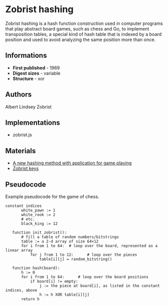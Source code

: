 # Zobrist hashing

Zobrist hashing is a hash function construction used in computer programs that play abstract board games, such as chess and Go, to implement transposition tables, a special kind of hash table that is indexed by a board position and used to avoid analyzing the same position more than once.

## Informations

* __First published__ - 1969
* __Digest sizes__ - variable
* __Structure__ - xor

## Authors

Albert Lindsey Zobrist

## Implementations

- zobrist.js

## Materials

- [A new hashing method with application for game playing](http://research.cs.wisc.edu/techreports/1970/TR88.pdf)
- [Zobrist keys](http://web.archive.org/web/20070822204038/http://www.seanet.com/~brucemo/topics/zobrist.htm)

## Pseudocode

Example pseudocode for the game of chess.

```
constant indices
       white_pawn := 1
       white_rook := 2
       # etc.
       black_king := 12

   function init_zobrist():
       # fill a table of random numbers/bitstrings
       table := a 2-d array of size 64×12
       for i from 1 to 64:  # loop over the board, represented as a linear array
           for j from 1 to 12:      # loop over the pieces
               table[i][j] = random_bitstring()

   function hash(board):
       h := 0
       for i from 1 to 64:      # loop over the board positions
           if board[i] != empty:
               j := the piece at board[i], as listed in the constant indices, above
               h := h XOR table[i][j]
       return h
```